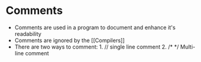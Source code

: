 # Comments
- Comments are used in a program to document and enhance it's readability 
- Comments are ignored by the [[Compilers]]
- There are two ways to comment:
			1.  // single line comment
			2. /* */ Multi-line comment